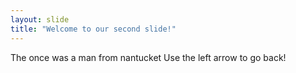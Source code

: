 ```yaml
---
layout: slide
title: "Welcome to our second slide!"
---
```

The once was a man from nantucket
Use the left arrow to go back!
